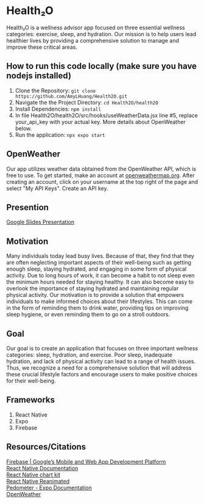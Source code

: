 # Health₂O

Health₂O is a wellness advisor app focused on three essential wellness categories: exercise, sleep, and hydration. Our mission is to help users lead healthier lives by providing a comprehensive solution to manage and improve these critical areas.

## How to run this code locally (make sure you have nodejs installed)

1. Clone the Repository: `git clone https://github.com/AmyLHuang/Health2O.git`
2. Navigate the the Project Directory: `cd Health2O/health2O`
3. Install Dependencies: `npm install`
4. In file Health2O/health2O/src/hooks/useWeatherData.jsx line #5, replace your_api_key with your actual key. More details about OpenWeather below.
5. Run the application: `npx expo start`

## OpenWeather

Our app utilizes weather data obtained from the OpenWeather API, which is free to use. To get started, make an account at [openweathermap.org](https://openweathermap.org/). After creating an account, click on your username at the top right of the page and select "My API Keys". Create an API key.

## Presention

[Google Slides Presentation](https://docs.google.com/presentation/d/18oOfdsDSL6ALzHGp4xzA1RiyPcLknBcDEA-1jfXWZRQ/edit?usp=sharing)

## Motivation

Many individuals today lead busy lives. Because of that, they find that they are often neglecting important aspects of their well-being such as getting enough sleep, staying hydrated, and engaging in some form of physical activity. Due to long hours of work, it can become a habit to not sleep even the minimum hours needed for staying healthy. It can also become easy to overlook the importance of staying hydrated and maintaining regular physical activity. Our motivation is to provide a solution that empowers individuals to make informed choices about their lifestyles. This can come in the form of reminding them to drink water, providing tips on improving sleep hygiene, or even reminding them to go on a stroll outdoors.

## Goal

Our goal is to create an application that focuses on three important wellness categories: sleep, hydration, and exercise. Poor sleep, inadequate hydration, and lack of physical activity can lead to a range of health issues. Thus, we recognize a need for a comprehensive solution that will address these crucial lifestyle factors and encourage users to make positive choices for their well-being.

## Frameworks

1. React Native
2. Expo
3. Firebase

## Resources/Citations

[Firebase | Google’s Mobile and Web App Development Platform](https://firebase.google.com/)  
[React Native Documentation](https://reactnative.dev/docs/getting-started)  
[React Native chart kit](https://www.npmjs.com/package/react-native-chart-kit)  
[React Native Reanimated](https://docs.swmansion.com/react-native-reanimated/docs/fundamentals/your-first-animation/)  
[Pedometer - Expo Documentation](https://docs.expo.dev/versions/latest/sdk/pedometer/)  
[OpenWeather](https://openweathermap.org/)
